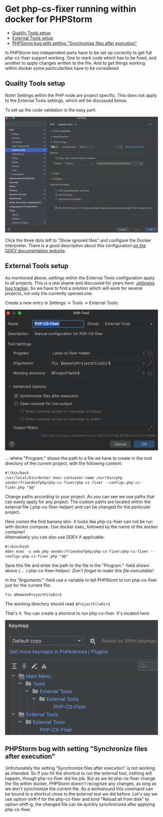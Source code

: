# Get php-cs-fixer running within docker for PHPStorm

<!-- TOC -->
* [Quality Tools setup](#quality-tools-setup)
* [External Tools setup](#external-tools-setup)
* [PHPStorm bug with setting "Synchronize files after execution"](#phpstorm-bug-with-setting--synchronize-files-after-execution-)
<!-- TOC -->

In PHPStorm two independent parts have to be set up correctly to get full
php-cs-fixer support working. One to mark code which has to be fixed, and
another to apply changes written to the file. And to get things working
within docker some particularities have to be considered.

## Quality Tools setup

Note! Settings within the PHP node are project specific. This does not apply to the External Tools settings, which
will be discussed below.

To set up the code validation is the easy part:

![](./images/screen001.png "Set up PHP CS Fixer within Docker")

Click the three dots left to "Show ignored files" and configure the 
Docker interpreter. There is a good description about this configuration
<a href="https://ddev.readthedocs.io/en/latest/users/topics/phpstorm/">
on the DDEV documentation website</a>.

## External Tools setup

As mentioned above, settings within the External Tools configuration apply to all projects. This is a real shame and
discussed for years here: [Jetbrains bug tracker](https://youtrack.jetbrains.com/issue/IDEA-120007/External-Tools-configuration-cant-be-saved-as-project-level-settings).
So we have to find a solution which will work for several projects, not only the currently opened one.

Create a new entry in Settings -> Tools -> External Tools:

![](./images/screen002.png "External tool setup")

... where "Program:" shows the path to a file we have to create in the root directory of the current project, with the following content:

```
#!/bin/bash
/usr/local/bin/docker exec container-name /usr/bin/php vendor/friendsofphp/php-cs-fixer/php-cs-fixer --config=.php-cs-fixer.php "$@"
```

Change paths according to your project. As you can see we use paths that can easily apply for any project. The custom
paths are located within the external file (.php-cs-fixer-helper) and can be changed for the particular project.

Here comes the first banana skin. It looks like php-cs-fixer can not be run with docker compose.
Use docker exec, followed by the name of the docker container!<br>
Alternatively you can also use DDEV if applicable:

```
#!/bin/bash
ddev exec -s web php vendor/friendsofphp/php-cs-fixer/php-cs-fixer --config=.php-cs-fixer.php "$@"
```

Save this file and enter the path to the file in the "Program:"-field 
shown above (... ./.php-cs-fixer-helper). _Don't forget to make this file
executable!_

In the "Arguments:"-field use a variable to tell PHPStorm to run php-cs-fixer just for the current file:
```
fix $RemoteProjectFileDir$
```

The working directory should read ``` $ProjectFileDir$ ```

That's it. You can create a shortcut to run php-cs-fixer. It's located
here: 

![](./images/screen003.png "Shortcut for tool")

## PHPStorm bug with setting "Synchronize files after execution"

Unfortunately the setting "Synchronize files after execution" is not
working as intended. So if you hit the shortcut to run the external tool,
nothing will happen, though php-cs-fixer did his job. But as we
let php-cs-fixer change the file within docker, PHPStorm doesn't 
recognize any changes, as long as we don't synchronize the current file.
As a workaround this command can be bound to a shortcut close to the
external tool we did before. Let's say we use option-shift-f for the 
php-cs-fixer and bind "Reload all from disk" to option-shift-g, the
changed file can be quickly synchronized after applying php-cs-fixer.